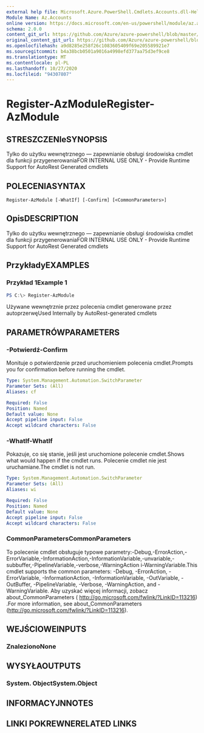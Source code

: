 ```yaml
---
external help file: Microsoft.Azure.PowerShell.Cmdlets.Accounts.dll-Help.xml
Module Name: Az.Accounts
online version: https://docs.microsoft.com/en-us/powershell/module/az.accounts/register-azmodule
schema: 2.0.0
content_git_url: https://github.com/Azure/azure-powershell/blob/master/src/Accounts/Accounts/help/Register-AzModule.md
original_content_git_url: https://github.com/Azure/azure-powershell/blob/master/src/Accounts/Accounts/help/Register-AzModule.md
ms.openlocfilehash: a9d8285e258f26c1083605409f69e205589921e7
ms.sourcegitcommit: b4a38bcb0501a9016a4998efd377aa75d3ef9ce8
ms.translationtype: MT
ms.contentlocale: pl-PL
ms.lasthandoff: 10/27/2020
ms.locfileid: "94307807"
---
```

# <span data-ttu-id="b0940-101">Register-AzModule</span><span class="sxs-lookup"><span data-stu-id="b0940-101">Register-AzModule</span></span>

## <span data-ttu-id="b0940-102">STRESZCZENIe</span><span class="sxs-lookup"><span data-stu-id="b0940-102">SYNOPSIS</span></span>
<span data-ttu-id="b0940-103">Tylko do użytku wewnętrznego — zapewnianie obsługi środowiska cmdlet dla funkcji przygenerowania</span><span class="sxs-lookup"><span data-stu-id="b0940-103">FOR INTERNAL USE ONLY - Provide Runtime Support for AutoRest Generated cmdlets</span></span>

## <span data-ttu-id="b0940-104">POLECENIA</span><span class="sxs-lookup"><span data-stu-id="b0940-104">SYNTAX</span></span>

```
Register-AzModule [-WhatIf] [-Confirm] [<CommonParameters>]
```

## <span data-ttu-id="b0940-105">Opis</span><span class="sxs-lookup"><span data-stu-id="b0940-105">DESCRIPTION</span></span>
<span data-ttu-id="b0940-106">Tylko do użytku wewnętrznego — zapewnianie obsługi środowiska cmdlet dla funkcji przygenerowania</span><span class="sxs-lookup"><span data-stu-id="b0940-106">FOR INTERNAL USE ONLY - Provide Runtime Support for AutoRest Generated cmdlets</span></span>

## <span data-ttu-id="b0940-107">Przykłady</span><span class="sxs-lookup"><span data-stu-id="b0940-107">EXAMPLES</span></span>

### <span data-ttu-id="b0940-108">Przykład 1</span><span class="sxs-lookup"><span data-stu-id="b0940-108">Example 1</span></span>
```powershell
PS C:\> Register-AzModule
```

<span data-ttu-id="b0940-109">Używane wewnętrznie przez polecenia cmdlet generowane przez autoprzerwę</span><span class="sxs-lookup"><span data-stu-id="b0940-109">Used Internally by AutoRest-generated cmdlets</span></span>

## <span data-ttu-id="b0940-110">PARAMETRÓW</span><span class="sxs-lookup"><span data-stu-id="b0940-110">PARAMETERS</span></span>

### <span data-ttu-id="b0940-111">-Potwierdź</span><span class="sxs-lookup"><span data-stu-id="b0940-111">-Confirm</span></span>
<span data-ttu-id="b0940-112">Monituje o potwierdzenie przed uruchomieniem polecenia cmdlet.</span><span class="sxs-lookup"><span data-stu-id="b0940-112">Prompts you for confirmation before running the cmdlet.</span></span>

```yaml
Type: System.Management.Automation.SwitchParameter
Parameter Sets: (All)
Aliases: cf

Required: False
Position: Named
Default value: None
Accept pipeline input: False
Accept wildcard characters: False
```

### <span data-ttu-id="b0940-113">-WhatIf</span><span class="sxs-lookup"><span data-stu-id="b0940-113">-WhatIf</span></span>
<span data-ttu-id="b0940-114">Pokazuje, co się stanie, jeśli jest uruchomione polecenie cmdlet.</span><span class="sxs-lookup"><span data-stu-id="b0940-114">Shows what would happen if the cmdlet runs.</span></span> <span data-ttu-id="b0940-115">Polecenie cmdlet nie jest uruchamiane.</span><span class="sxs-lookup"><span data-stu-id="b0940-115">The cmdlet is not run.</span></span>

```yaml
Type: System.Management.Automation.SwitchParameter
Parameter Sets: (All)
Aliases: wi

Required: False
Position: Named
Default value: None
Accept pipeline input: False
Accept wildcard characters: False
```

### <span data-ttu-id="b0940-116">CommonParameters</span><span class="sxs-lookup"><span data-stu-id="b0940-116">CommonParameters</span></span>
<span data-ttu-id="b0940-117">To polecenie cmdlet obsługuje typowe parametry:-Debug,-ErrorAction,-ErrorVariable,-InformationAction,-InformationVariable,-unvariable,-subbuffer,-PipelineVariable,-verbose,-WarningAction i-WarningVariable.</span><span class="sxs-lookup"><span data-stu-id="b0940-117">This cmdlet supports the common parameters: -Debug, -ErrorAction, -ErrorVariable, -InformationAction, -InformationVariable, -OutVariable, -OutBuffer, -PipelineVariable, -Verbose, -WarningAction, and -WarningVariable.</span></span> <span data-ttu-id="b0940-118">Aby uzyskać więcej informacji, zobacz about_CommonParameters ( http://go.microsoft.com/fwlink/?LinkID=113216) .</span><span class="sxs-lookup"><span data-stu-id="b0940-118">For more information, see about_CommonParameters (http://go.microsoft.com/fwlink/?LinkID=113216).</span></span>

## <span data-ttu-id="b0940-119">WEJŚCIOWE</span><span class="sxs-lookup"><span data-stu-id="b0940-119">INPUTS</span></span>

### <span data-ttu-id="b0940-120">Znaleziono</span><span class="sxs-lookup"><span data-stu-id="b0940-120">None</span></span>

## <span data-ttu-id="b0940-121">WYSYŁA</span><span class="sxs-lookup"><span data-stu-id="b0940-121">OUTPUTS</span></span>

### <span data-ttu-id="b0940-122">System. Object</span><span class="sxs-lookup"><span data-stu-id="b0940-122">System.Object</span></span>
## <span data-ttu-id="b0940-123">INFORMACYJN</span><span class="sxs-lookup"><span data-stu-id="b0940-123">NOTES</span></span>

## <span data-ttu-id="b0940-124">LINKI POKREWNE</span><span class="sxs-lookup"><span data-stu-id="b0940-124">RELATED LINKS</span></span>
